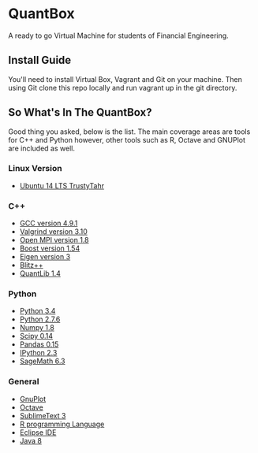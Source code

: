# QuantBox

A ready to go Virtual Machine for students of Financial Engineering.

## Install Guide

You'll need to install Virtual Box, Vagrant and Git on your machine. Then using Git clone this repo locally and run vagrant up in the git directory.

## So What's In The QuantBox?

Good thing you asked, below is the list. The main coverage areas are tools for C++ and Python however, other tools such as R, Octave and GNUPlot are included as well.

### Linux Version
- [Ubuntu 14 LTS TrustyTahr](http://www.ubuntu.com/desktop/developers)

### C++
- [GCC version 4.9.1](https://gcc.gnu.org/)
- [Valgrind version 3.10](http://valgrind.org/)
- [Open MPI version 1.8](http://www.open-mpi.org/)
- [Boost version 1.54](http://www.boost.org/)
- [Eigen version 3](http://eigen.tuxfamily.org/)
- [Blitz++](http://blitz.sourceforge.net/)
- [QuantLib 1.4](http://quantlib.org/index.shtml)

### Python
- [Python 3.4](https://www.python.org/)
- [Python 2.7.6](https://www.python.org/)
- [Numpy 1.8](http://www.numpy.org/)
- [Scipy 0.14](http://www.scipy.org/index.html)
- [Pandas 0.15](http://pandas.pydata.org/)
- [IPython 2.3](http://ipython.org/)
- [SageMath 6.3](http://www.sagemath.org/)

### General
- [GnuPlot](http://www.gnuplot.info/)
- [Octave](https://www.gnu.org/software/octave/)
- [SublimeText 3](http://www.sublimetext.com/3)
- [R programming Language](http://www.r-project.org/)
- [Eclipse IDE](https://www.eclipse.org)
- [Java 8](https://www.oracle.com/java)
